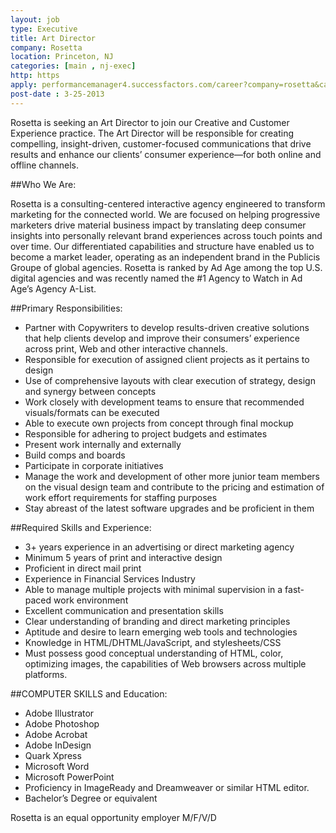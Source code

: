 ```yaml
---
layout: job
type: Executive
title: Art Director
company: Rosetta
location: Princeton, NJ
categories: [main , nj-exec]
http: https
apply: performancemanager4.successfactors.com/career?company=rosetta&career_job_req_id=6002&career_ns=job_listing&navBarLevel=JOB_SEARCH
post-date : 3-25-2013
---
```


Rosetta is seeking an Art Director to join our Creative and Customer Experience practice.  The Art Director will be responsible for creating compelling, insight-driven, customer-focused communications that drive results and enhance our clients’ consumer experience—for both online and offline channels.

##Who We Are:

Rosetta is a consulting-centered interactive agency engineered to transform marketing for the connected world. We are focused on helping progressive marketers drive material business impact by translating deep consumer insights into personally relevant brand experiences across touch points and over time. Our differentiated capabilities and structure have enabled us to become a market leader, operating as an independent brand in the Publicis Groupe of global agencies. Rosetta is ranked by Ad Age among the top U.S. digital agencies and was recently named the #1 Agency to Watch in Ad Age’s Agency A-List.

##Primary Responsibilities:

* Partner with Copywriters to develop results-driven creative solutions that help clients develop and improve their consumers’ experience across print, Web and other interactive channels.
* Responsible for execution of assigned client projects as it pertains to design
* Use of comprehensive layouts with clear execution of strategy, design and synergy between concepts
* Work closely with development teams to ensure that recommended visuals/formats can be executed
* Able to execute own projects from concept through final mockup
* Responsible for adhering to project budgets and estimates
* Present work internally and externally
* Build comps and boards
* Participate in corporate initiatives
* Manage the work and development of other more junior team members on the visual design team and contribute to the pricing and estimation of work effort requirements for staffing purposes
* Stay abreast of the latest software upgrades and be proficient in them

##Required Skills and Experience:

* 3+ years experience in an advertising or direct marketing agency
* Minimum 5 years of print and interactive design
* Proficient in direct mail print
* Experience in Financial Services Industry
* Able to manage multiple projects with minimal supervision in a fast-paced work environment
* Excellent communication and presentation skills
* Clear understanding of branding and direct marketing principles
* Aptitude and desire to learn emerging web tools and technologies
* Knowledge in HTML/DHTML/JavaScript, and stylesheets/CSS
* Must possess good conceptual understanding of HTML, color, optimizing images, the capabilities of Web browsers across multiple platforms.

##COMPUTER SKILLS and Education:

* Adobe Illustrator
* Adobe Photoshop
* Adobe Acrobat
* Adobe InDesign
* Quark Xpress
* Microsoft Word
* Microsoft PowerPoint
* Proficiency in ImageReady and Dreamweaver or similar HTML editor.
* Bachelor’s Degree or equivalent

Rosetta is an equal opportunity employer M/F/V/D